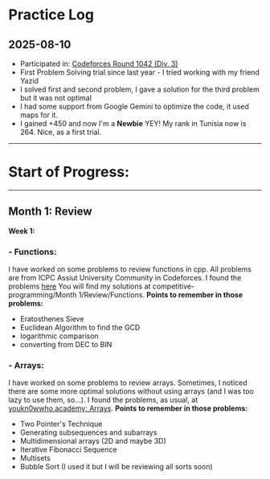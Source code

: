 # Practice Log

## 2025-08-10
- Participated in: [Codeforces Round 1042 (Div. 3)]([https://codeforces.com/problemset/problem/1234/A](https://codeforces.com/contest/2131))
- First Problem Solving trial since last year - I tried working with my friend Yazid
- I solved first and second problem, I gave a solution for the third problem but it was not optimal
- I had some support from Google Gemini to optimize the code, it used maps for it.
- I gained +450 and now I'm a **Newbie** YEY! My rank in Tunisia now is 264. Nice, as a first trial.
---
# Start of Progress:
---
## Month 1: Review
**Week 1:**
### - Functions:
I have worked on some problems to review functions in cpp. All problems are from ICPC Assiut University Community in Codeforces.
I found the problems <a href="https://youkn0wwho.academy/topic-list/functions" target="_blank">here</a>
You will find my solutions at competitive-programming/Month 1/Review/Functions.
**Points to remember in those problems:**
  * Eratosthenes Sieve
  * Euclidean Algorithm to find the GCD
  * logarithmic comparison
  * converting from DEC to BIN
### - Arrays:
I have worked on some problems to review arrays. Sometimes, I noticed there are some more optimal solutions without using arrays (and I was too lazy to use
them, so...). I found the problems, as usual, at [youkn0wwho.academy: Arrays](https://youkn0wwho.academy/topic-list/arrays).
**Points to remember in those problems:**
  * Two Pointer's Technique
  * Generating subsequences and subarrays
  * Multidimensional arrays (2D and maybe 3D)
  * Iterative Fibonacci Sequence
  * Multisets
  * Bubble Sort (I used it but I will be reviewing all sorts soon)

